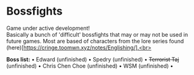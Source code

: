 # Bossfights
Game under active development!<br>
Basically a bunch of 'difficult' bossfights that may or may not be used in future games. Most are based of characters from the lore series found (here)[https://cringe.toomwn.xyz/notes/Englishing/].<br>

**Boss list:**
 • Edward (unfinished)
 • Spedry (unfinished)
 • ~~Terrorist Taj~~ (unfinished)
 • Chris Chen Choe (unfinished)
 • WSM (unfinished)
 • 

